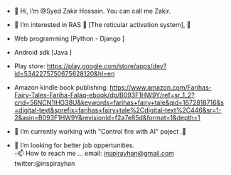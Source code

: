 - 👋 Hi, I’m @Syed Zakir Hossain. You can call me Zakir.
- 👀 I’m interested in RAS 💞️ [The reticular activation system], 💞️                            
- Web programming [Python - Django ] 
- Android sdk [Java ]                                   
- Play store: https://play.google.com/store/apps/dev?id=5342275750675628120&hl=en

-  Amazon kindle book publishing: https://www.amazon.com/Farihas-Fairy-Tales-Fariha-Falaq-ebook/dp/B093F1HW9Y/ref=sr_1_2?crid=56NCN1IHG38U&keywords=farihas+fairy+tale&qid=1672818716&s=digital-text&sprefix=farihas+fairy+tale%2Cdigital-text%2C446&sr=1-2&asin=B093F1HW9Y&revisionId=f2a7e85d&format=1&depth=1
- 🌱 I’m currently working with "Control fire with AI" poject .💞️
-  💞️ I’m looking for better job oppertunities.   
 -📫 How to reach me ...
         email: inspirayhan@gmail.com 
         twitter:@inspirayhan                           

<!---
SyedZakirHossain/SyedZakirHossain is a ✨ special ✨ repository .
--->

